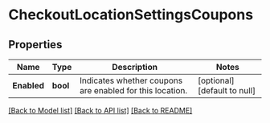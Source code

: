 # CheckoutLocationSettingsCoupons

## Properties
Name | Type | Description | Notes
------------ | ------------- | ------------- | -------------
**Enabled** | **bool** | Indicates whether coupons are enabled for this location. | [optional] [default to null]

[[Back to Model list]](../README.md#documentation-for-models) [[Back to API list]](../README.md#documentation-for-api-endpoints) [[Back to README]](../README.md)

